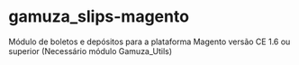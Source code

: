gamuza_slips-magento
====================

Módulo de boletos e depósitos para a plataforma Magento versão CE 1.6 ou superior (Necessário módulo Gamuza_Utils)
